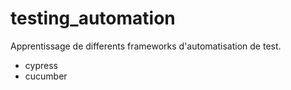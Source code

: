 # testing_automation

Apprentissage de differents frameworks d'automatisation de test.

- cypress
- cucumber

